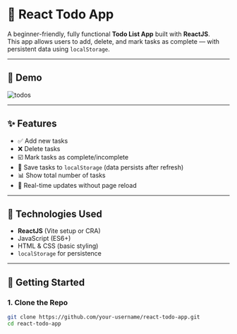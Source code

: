# 📝 React Todo App

A beginner-friendly, fully functional **Todo List App** built with **ReactJS**.  
This app allows users to add, delete, and mark tasks as complete — with persistent data using `localStorage`.

---

## 📸 Demo

![todos](https://github.com/user-attachments/assets/0a2d1da1-85eb-4ef8-9fa8-0fded7c7aef7)

---

## ✨ Features

- ✅ Add new tasks
- ❌ Delete tasks
- ☑️ Mark tasks as complete/incomplete
- 💾 Save tasks to `localStorage` (data persists after refresh)
- 📊 Show total number of tasks
- 🔄 Real-time updates without page reload

---

## 🧰 Technologies Used

- **ReactJS** (Vite setup or CRA)
- JavaScript (ES6+)
- HTML & CSS (basic styling)
- `localStorage` for persistence

---

## 🚀 Getting Started

### 1. Clone the Repo

```bash
git clone https://github.com/your-username/react-todo-app.git
cd react-todo-app
